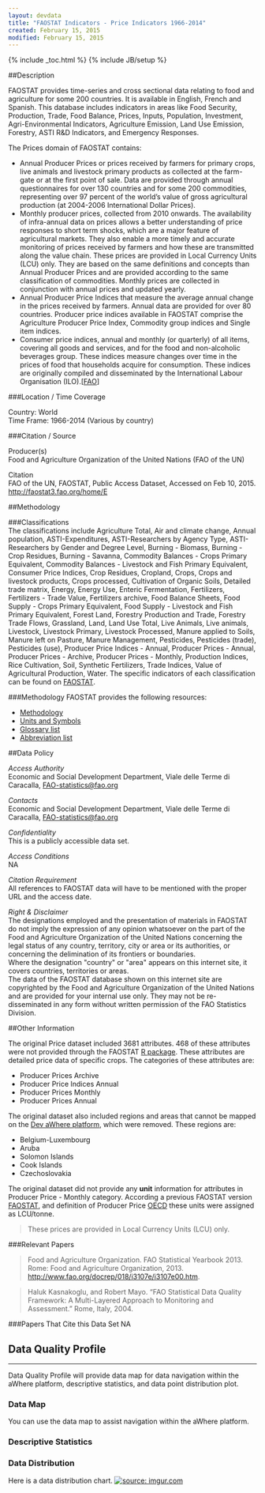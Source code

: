 ```yaml
---
layout: devdata
title: "FAOSTAT Indicators - Price Indicators 1966-2014"
created: February 15, 2015
modified: February 15, 2015
---
```


{% include _toc.html %}
{% include JB/setup %}

##Description

FAOSTAT provides time-series and cross sectional  data relating to food and agriculture for some 200 countries. It is available in English, French and Spanish. This database includes indicators in areas like Food Security, Production, Trade, Food Balance, Prices, Inputs, Population, Investment, Agri-Environmental Indicators, Agriculture Emission, Land Use Emission, Forestry, ASTI R&D Indicators, and Emergency Responses.   

The Prices domain of FAOSTAT contains:  

- Annual Producer Prices or prices received by farmers for primary crops, live animals and livestock primary products as collected at the farm-gate or at the first point of sale. Data are provided through annual questionnaires for over 130 countries and for some 200 commodities, representing over 97 percent of the world’s value of gross agricultural production (at 2004-2006 International Dollar Prices).
- Monthly producer prices, collected from 2010 onwards. The availability of infra-annual data on prices allows a better understanding of price responses to short term shocks, which are a major feature of agricultural markets. They also enable a more timely and accurate monitoring of prices received by farmers and how these are transmitted along the value chain. These prices are provided in Local Currency Units (LCU) only. They are based on the same definitions and concepts than Annual Producer Prices and are provided according to the same classification of commodities. Monthly prices are collected in conjunction with annual prices and updated yearly.
- Annual Producer Price Indices that measure the average annual change in the prices received by farmers. Annual data are provided for over 80 countries. Producer price indices available in FAOSTAT comprise the Agriculture Producer Price Index, Commodity group indices and Single item indices.
- Consumer price indices, annual and monthly (or quarterly) of all items, covering all goods and services, and for the food and non-alcoholic beverages group. These indices measure changes over time in the prices of food that households acquire for consumption. These indices are originally compiled and disseminated by the International Labour Organisation (ILO).[[FAO][6]]   

###Location / Time Coverage

Country: World  
Time Frame: 1966-2014 (Various by country)  

###Citation / Source

Producer(s)   
Food and Agriculture Organization of the United Nations (FAO of the UN) 

Citation  
FAO of the UN, FAOSTAT, Public Access Dataset, Accessed on Feb 10, 2015. http://faostat3.fao.org/home/E

##Methodology

###Classifications    
The classifications include Agriculture Total, Air and climate change, Annual population, ASTI-Expenditures, ASTI-Researchers by Agency Type, ASTI-Researchers by Gender and Degree Level, Burning - Biomass, Burning - Crop Residues, Burning - Savanna, Commodity Balances - Crops Primary Equivalent, Commodity Balances - Livestock and Fish Primary Equivalent, Consumer Price Indices, Crop Residues, Cropland, Crops, Crops and livestock products, Crops processed, Cultivation of Organic Soils, Detailed trade matrix, Energy, Energy Use, Enteric Fermentation, Fertilizers, Fertilizers - Trade Value, Fertilizers archive, Food Balance Sheets, Food Supply - Crops Primary Equivalent, Food Supply - Livestock and Fish Primary Equivalent, Forest Land, Forestry Production and Trade, Forestry Trade Flows, Grassland, Land, Land Use Total, Live Animals, Live animals, Livestock, Livestock Primary, Livestock Processed, Manure applied to Soils, Manure left on Pasture, Manure Management, Pesticides, Pesticides (trade), Pesticides (use), Producer Price Indices - Annual, Producer Prices - Annual, Producer Prices - Archive, Producer Prices - Monthly, Production Indices, Rice Cultivation, Soil, Synthetic Fertilizers, Trade Indices, Value of Agricultural Production, Water. The specific indicators of each classification can be found on [FAOSTAT][1].

###Methodology
FAOSTAT provides the following resources:

- [Methodology][2] 
- [Units and Symbols][3]   
- [Glossary list][4]
- [Abbreviation list][5]

##Data Policy

*Access Authority*  
Economic and Social Development Department, Viale delle Terme di Caracalla, FAO-statistics@fao.org

*Contacts*  
Economic and Social Development Department, Viale delle Terme di Caracalla, FAO-statistics@fao.org

*Confidentiality*  
This is a publicly accessible data set.

*Access Conditions*  
NA 

*Citation Requirement*  
All references to FAOSTAT data will have to be mentioned with the proper URL and the access date.

*Right & Disclaimer*  
The designations employed and the presentation of materials in FAOSTAT do not imply the expression of any opinion whatsoever on the part of the Food and Agriculture Organization of the United Nations concerning the legal status of any country, territory, city or area or its authorities, or concerning the delimination of its frontiers or boundaries.  
Where the designation "country" or "area" appears on this internet site, it covers countries, territories or areas.  
The data of the FAOSTAT database shown on this internet site are copyrighted by the Food and Agriculture Organization of the United Nations and are provided for your internal use only. They may not be re-disseminated in any form without written permission of the FAO Statistics Division.  

##Other Information

The original Price dataset included 3681 attributes. 468 of these attributes were not provided through the FAOSTAT [R package][7]. These attributes are detailed price data of specific crops. The categories of these attributes are: 

- Producer Prices Archive
- Producer Price Indices Annual
- Producer Prices Monthly
- Producer Prices Annual


The original dataset also included regions and areas that cannot be mapped on the [Dev aWhere platform][8], which were removed. These regions are: 
  
- Belgium-Luxembourg
- Aruba
- Solomon Islands
- Cook Islands
- Czechoslovakia

The original dataset did not provide any **unit** information for attributes in Producer Price - Monthly category. According a previous FAOSTAT version [FAOSTAT][9], and definition of Producer Price [OECD][10] these units were assigned as LCU/tonne.  

> These prices are provided in Local Currency Units (LCU) only. 

###Relevant Papers

> Food and Agriculture Organization. FAO Statistical Yearbook 2013. Rome: Food and Agriculture Organization, 2013. http://www.fao.org/docrep/018/i3107e/i3107e00.htm.  

> Haluk Kasnakoglu, and Robert Mayo. “FAO Statistical Data Quality Framework: A Multi-Layered Approach to Monitoring and Assessment.” Rome, Italy, 2004.

###Papers That Cite this Data Set
NA

## Data Quality Profile
----
Data Quality Profile will provide data map for data navigation within the aWhere platform, descriptive statistics, and data point distribution plot. 

### Data Map
You can use the data map to assist navigation within the aWhere platform. 
<script src="https://gist.github.com/yizhexu/6c222458da46d42199eb.js"></script>

### Descriptive Statistics
<script src="https://gist.github.com/yizhexu/6f32d393a201532c7741.js"></script>

### Data Distribution
Here is a data distribution chart. 
<a href="http://imgur.com/ZjXRZ8O"><img src="http://i.imgur.com/ZjXRZ8O.jpg" title="source: imgur.com" /></a>



[1]: http://faostat3.fao.org/mes/classifications/E "Classifications" 
[2]: http://faostat3.fao.org/mes/methodology_list/E "Methods & Standards"
[3]: http://faostat3.fao.org/mes/units/E "Standard Units and Symbols used in FAOSTAT"
[4]: http://faostat3.fao.org/mes/glossary/E "Glossary List"
[5]: http://faostat3.fao.org/mes/abbreviations/E "Abbreviations List"
[6]: http://faostat3.fao.org/download/P/*/E "Price"
[7]: http://cran.r-project.org/web/packages/FAOSTAT/index.html "FAOSTAT: A complementary package to the FAOSTAT database and the Statistical Yearbook of the Food and Agricultural Organization of the United Nations"
[8]: http://apps.awhere.com/ "aWhere Platform"
[9]: http://faostat.fao.org/site/351/default.aspx "Price unit"
[10]: http://stats.oecd.org/glossary/detail.asp?ID=2144 "Producer Price"